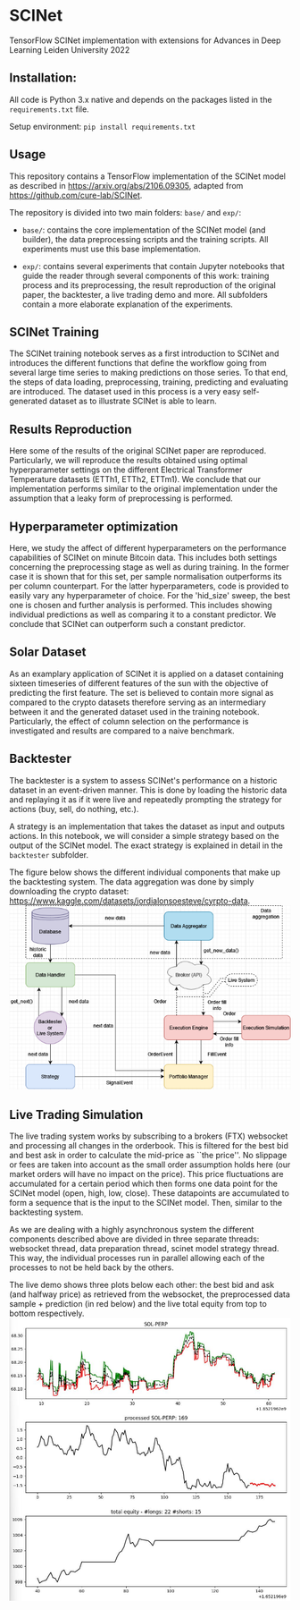 # SCINet
TensorFlow SCINet implementation with extensions for Advances in Deep Learning Leiden University 2022

## Installation:
All code is Python 3.x native and depends on the packages listed in the `requirements.txt` file.

Setup environment:
`pip install requirements.txt`


## Usage
This repository contains a TensorFlow implementation of the SCINet model as described in https://arxiv.org/abs/2106.09305, adapted from https://github.com/cure-lab/SCINet. 

The repository is divided into two main folders: `base/` and `exp/`:
- `base/`: contains the core implementation of the SCINet model (and builder), the data preprocessing scripts and the training scripts. All experiments must use this base implementation.

- `exp/`: contains several experiments that contain Jupyter notebooks that guide the reader through several components of this work: training process and its preprocessing, the result reproduction of the original paper, the backtester, a live trading demo and more. All subfolders contain a more elaborate explanation of the experiments.

## SCINet Training
The SCINet training notebook serves as a first introduction to SCINet and introduces the different functions that define the workflow going from several large time series to making predictions on those series. To that end, the steps of data loading, preprocessing, training, predicting and evaluating are introduced. The dataset used in this process is a very easy self-generated dataset as to illustrate SCINet is able to learn.


## Results Reproduction
Here some of the results of the original SCINet paper are reproduced. Particularly, we will reproduce the results obtained using optimal hyperparameter settings on the different Electrical Transformer Temperature datasets (ETTh1, ETTh2, ETTm1). We conclude that our implementation performs similar to the original implementation under the assumption that a leaky form of preprocessing is performed. 

## Hyperparameter optimization
Here, we study the affect of different hyperparameters on the performance capabilities of SCINet on minute Bitcoin data. This includes both settings concerning the preprocessing stage as well as during training. In the former case it is shown that for this set, per sample normalisation outperforms its per column counterpart. For the latter hyperparameters, code is provided to easily vary any hyperparameter of choice. For the 'hid_size' sweep, the best one is chosen and further analysis is performed. This includes showing individual predictions as well as comparing it to a constant predictor. We conclude that SCINet can outperform such a constant predictor.


## Solar Dataset 
As an examplary application of SCINet it is applied on a dataset containing sixteen timeseries of different features of the sun with the objective of predicting the first feature. The set is believed to contain more signal as compared to the crypto datasets therefore serving as an intermediary between it and the generated dataset used in the training notebook. Particularly, the effect of column selection on the performance is investigated and results are compared to a naive benchmark.


## Backtester
The backtester is a system to assess SCINet's performance on a historic dataset in an event-driven manner. This is done by loading the historic data and replaying it as if it were live and repeatedly prompting the strategy for actions (buy, sell, do nothing, etc.).

A strategy is an implementation that takes the dataset as input and outputs actions. In this notebook, we will consider a simple strategy based on the output of the SCINet model. The exact strategy is explained in detail in the `backtester` subfolder.

The figure below shows the different individual components that make up the backtesting system. The data aggregation was done by simply downloading the crypto dataset: https://www.kaggle.com/datasets/jordialonsoesteve/cyrpto-data.
![backtester](exp/backtester/Backtester.png "Backtester system architecture")

## Live Trading Simulation
The live trading system works by subscribing to a brokers (FTX) websocket and processing all changes in the orderbook. This is filtered for the best bid and best ask in order to calculate the mid-price as ``the price''. No slippage or fees are taken into account as the small order assumption holds here (our market orders will have no impact on the price). This price fluctuations are accumulated for a certain period which then forms one data point for the SCINet model (open, high, low, close). These datapoints are accumulated to form a sequence that is the input to the SCINet model. Then, similar to the backtesting system. 

As we are dealing with a highly asynchronous system the different components described above are divided in three separate threads: websocket thread, data preparation thread, scinet model strategy thread. This way, the individual processes run in parallel allowing each of the processes to not be held back by the others.

The live demo shows three plots below each other: the best bid and ask (and halfway price) as retrieved from the websocket, the preprocessed data sample + prediction (in red below) and the live total equity from top to bottom respectively. 
![live_trading](exp/live_trading/dashboard.jpg "Live Trading System")

